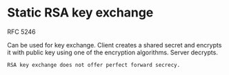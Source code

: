 # Static RSA key exchange

RFC 5246

Can be used for key exchange. Client creates a shared secret and encrypts it with public key using one of the encryption algorithms. Server decrypts. 

~~~admonish warning
RSA key exchange does not offer perfect forward secrecy.
~~~
